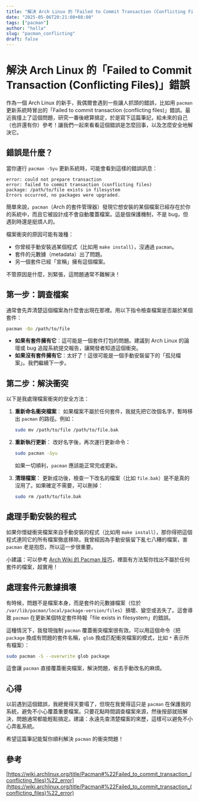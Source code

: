 ```yaml
---
title: "解決 Arch Linux 的「Failed to Commit Transaction (Conflicting Files)」錯誤"
date: "2025-05-06T20:21:00+08:00"
tags: ["pacman"]
author: "holla"
slug: "pacman_conflicting"
draft: false
---
```



# 解決 Arch Linux 的「Failed to Commit Transaction (Conflicting Files)」錯誤

作為一個 Arch Linux 的新手，我偶爾會遇到一些讓人抓頭的錯誤，比如用 `pacman` 更新系統時冒出的「Failed to commit transaction (conflicting files)」錯誤。最近我撞上了這個問題，研究一番後總算搞定，於是寫下這篇筆記，給未來的自己（也許還有你）參考！讓我們一起來看看這個錯誤是怎麼回事，以及怎麼安全地解決它。

## 錯誤是什麼？

當你運行 `pacman -Syu` 更新系統時，可能會看到這樣的錯誤訊息：

```
error: could not prepare transaction
error: failed to commit transaction (conflicting files)
package: /path/to/file exists in filesystem
Errors occurred, no packages were upgraded.
```

簡單來說，`pacman`（Arch 的套件管理器）發現它想安裝的某個檔案已經存在於你的系統中，而且它被設計成不會自動覆蓋檔案。這是個保護機制，不是 bug，但遇到時還是挺煩人的。

檔案衝突的原因可能有幾種：
- 你曾經手動安裝過某個程式（比如用 `make install`），沒通過 `pacman`。
- 套件的元數據（metadata）出了問題。
- 另一個套件已經「宣稱」擁有這個檔案。

不管原因是什麼，別緊張，這問題通常不難解決！

## 第一步：調查檔案

通常會先弄清楚這個檔案為什麼會出現在那裡。用以下指令檢查檔案是否屬於某個套件：

```bash
pacman -Qo /path/to/file
```

- **如果有套件擁有它**：這可能是一個套件打包的問題。建議到 Arch Linux 的論壇或 bug 追蹤系統提交報告，讓開發者知道這個衝突。
- **如果沒有套件擁有它**：太好了！這很可能是一個手動安裝留下的「孤兒檔案」。我們繼續下一步。

## 第二步：解決衝突

以下是我處理檔案衝突的安全方法：

1. **重新命名衝突檔案**：
   如果檔案不屬於任何套件，我就先把它改個名字，暫時移出 `pacman` 的路徑。例如：

   ```bash
   sudo mv /path/to/file /path/to/file.bak
   ```

2. **重新執行更新**：
   改好名字後，再次運行更新命令：

   ```bash
   sudo pacman -Syu
   ```

   如果一切順利，`pacman` 應該能正常完成更新。

3. **清理檔案**：
   更新成功後，檢查一下改名的檔案（比如 `file.bak`）是不是真的沒用了。如果確定不需要，可以刪掉：

   ```bash
   sudo rm /path/to/file.bak
   ```

## 處理手動安裝的程式

如果你懷疑衝突檔案來自手動安裝的程式（比如用 `make install`），那你得把這個程式連同它的所有檔案徹底移除。我曾經因為手動安裝留下亂七八糟的檔案，害 `pacman` 老是抱怨，所以這一步很重要。

小建議：可以參考 [Arch Wiki 的 Pacman 技巧](https://wiki.archlinux.org/title/Pacman/Tips_and_tricks#Identify_files_not_owned_by_any_package)，裡面有方法幫你找出不屬於任何套件的檔案，超實用！

## 處理套件元數據損壞

有時候，問題不是檔案本身，而是套件的元數據檔案（位於 `/var/lib/pacman/local/package-version/files`）損壞、變空或丟失了。這會導致 `pacman` 在更新某個特定套件時報「file exists in filesystem」的錯誤。

這種情況下，我發現強制 `pacman` 覆蓋衝突檔案很有效。可以用這個命令（把 `package` 換成有問題的套件名稱，`glob` 換成匹配衝突檔案的模式，比如 `*` 表示所有檔案）：

```bash
sudo pacman -S --overwrite glob package
```

這會讓 `pacman` 直接覆蓋衝突檔案，解決問題，省去手動改名的麻煩。

## 心得

以前遇到這個錯誤，我總覺得天要塌了，但現在我覺得這只是 `pacman` 在保護我的系統，避免不小心覆蓋重要檔案。只要花點時間調查檔案來源，然後按部就班解決，問題通常都能輕鬆搞定。建議：永遠先查清楚檔案的來歷，這樣可以避免不小心弄亂系統。

希望這篇筆記能幫你順利解決 `pacman` 的衝突問題！

## 參考
[https://wiki.archlinux.org/title/Pacman#%22Failed_to_commit_transaction_(conflicting_files)%22_error](https://wiki.archlinux.org/title/Pacman#%22Failed_to_commit_transaction_(conflicting_files)%22_error)
